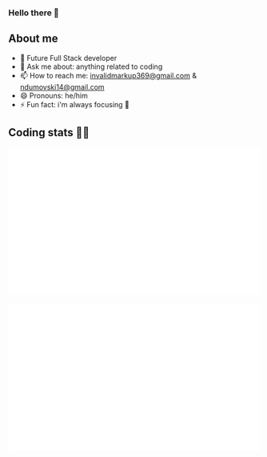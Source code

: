 ### Hello there 👋

## About me


- 🚀 Future Full Stack developer
- 💬 Ask me about: anything related to coding
- 📫 How to reach me: invalidmarkup369@gmail.com & ndumovski14@gmail.com 
- 😄 Pronouns: he/him
- ⚡ Fun fact: i'm always focusing 🎯

## Coding stats 👨‍💻

![](https://github.com/invalidmarkup369/github-stats/blob/master/generated/overview.svg)


![](https://github.com/invalidmarkup369/github-stats/blob/master/generated/languages.svg)


